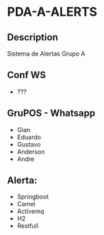 # PDA-A-ALERTS

## Description

Sistema de Alertas Grupo A

## Conf WS
- ???

## GruPOS - Whatsapp
- Gian
- Eduardo
- Gustavo
- Anderson
- Andre


## Alerta:
- Springboot
- Camel
- Activemq
- H2
- Restfull
